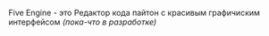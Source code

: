 Five Engine - это Редактор кода пайтон с красивым графичиским интерфейсом
*(пока-что в разработке)*
